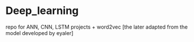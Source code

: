 # Deep_learning
repo for ANN, CNN, LSTM projects +  word2vec [the later adapted from the model developed by eyaler]
